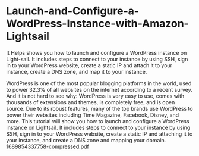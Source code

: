 # Launch-and-Configure-a-WordPress-Instance-with-Amazon-Lightsail
It Helps  shows you how to launch and configure a WordPress instance on Light-sail. It includes steps to connect to your instance by using SSH, sign in to your WordPress website, create a static IP and attach it to your instance, create a DNS zone, and map it to your instance.

WordPress is one of the most popular blogging platforms in the world, used to power 32.3% of all websites on the internet according to a recent survey. And it is not hard to see why: WordPress is very easy to use, comes with thousands of extensions and themes, is completely free, and is open source. Due to its robust features, many of the top brands use WordPress to power their websites including Time Magazine, Facebook, Disney, and more.
This tutorial will show you how to launch and configure a WordPress instance on Lightsail. It includes steps to connect to your instance by using SSH, sign in to your WordPress website, create a static IP and attaching it to your instance, and create a DNS zone and mapping your domain.
[1689854337758-compressed.pdf](https://github.com/SrikanthVaddineni/Launch-and-Configure-a-WordPress-Instance-with-Amazon-Lightsail/files/12388314/1689854337758-compressed.pdf)



